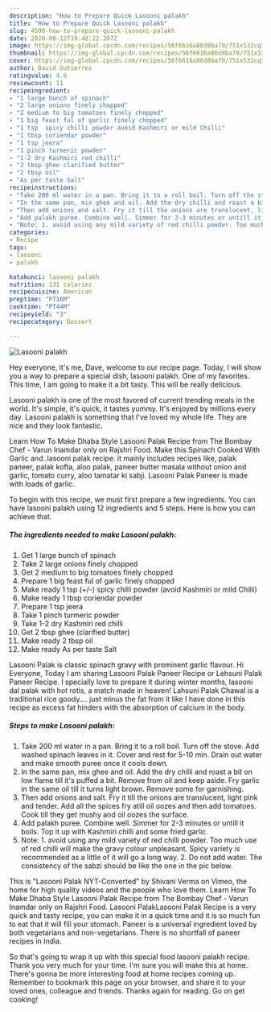 ```yaml
---
description: "How to Prepare Quick Lasooni palakh"
title: "How to Prepare Quick Lasooni palakh"
slug: 4590-how-to-prepare-quick-lasooni-palakh
date: 2020-08-12T19:48:22.207Z
image: https://img-global.cpcdn.com/recipes/56f6616a86d8ba70/751x532cq70/lasooni-palakh-recipe-main-photo.jpg
thumbnail: https://img-global.cpcdn.com/recipes/56f6616a86d8ba70/751x532cq70/lasooni-palakh-recipe-main-photo.jpg
cover: https://img-global.cpcdn.com/recipes/56f6616a86d8ba70/751x532cq70/lasooni-palakh-recipe-main-photo.jpg
author: David Gutierrez
ratingvalue: 4.6
reviewcount: 11
recipeingredient:
- "1 large bunch of spinach"
- "2 large onions finely chopped"
- "2 medium to big tomatoes finely chopped"
- "1 big feast ful of garlic finely chopped"
- "1 tsp  spicy chilli powder avoid Kashmiri or mild Chilli"
- "1 tbsp coriendar powder"
- "1 tsp jeera"
- "1 pinch turmeric powder"
- "1-2 dry Kashmiri red chilli"
- "2 tbsp ghee clarified butter"
- "2 tbsp oil"
- "As per taste Salt"
recipeinstructions:
- "Take 200 ml water in a pan. Bring it to a roll boil. Turn off the stove. Add washed spinach leaves in it. Cover and rest for 5-10 min. Drain out water and make smooth puree once it cools down."
- "In the same pan, mix ghee and oil. Add the dry chilli and roast a bit on low flame till it&#39;s puffed a bit. Remove from oil and keep aside. Fry garlic in the same oil till it turns light brown. Remove some for garnishing."
- "Then add onions and salt. Fry it till the onions are translucent, light pink and tender. Add all the spices fry atill oil oozes and then add tomatoes. Cook till they get mushy and oil oozes the surface."
- "Add palakh puree. Combine well. Simmer for 2-3 minutes or untill it boils. Top it up with Kashmiri chilli and some fried garlic."
- "Note: 1. avoid using any mild variety of red chilli powder. Too much use of red chilli will make the gravy colour unpleasant. Spicy variety is recommended as a little of it will go a long way. 2. Do not add water. The consistency of the sabzi should be like the one in the pic below."
categories:
- Recipe
tags:
- lasooni
- palakh

katakunci: lasooni palakh 
nutrition: 131 calories
recipecuisine: American
preptime: "PT16M"
cooktime: "PT44M"
recipeyield: "3"
recipecategory: Dessert

---
```



![Lasooni palakh](https://img-global.cpcdn.com/recipes/56f6616a86d8ba70/751x532cq70/lasooni-palakh-recipe-main-photo.jpg)

Hey everyone, it's me, Dave, welcome to our recipe page. Today, I will show you a way to prepare a special dish, lasooni palakh. One of my favorites. This time, I am going to make it a bit tasty. This will be really delicious.

Lasooni palakh is one of the most favored of current trending meals in the world. It's simple, it's quick, it tastes yummy. It's enjoyed by millions every day. Lasooni palakh is something that I've loved my whole life. They are nice and they look fantastic.

Learn How To Make Dhaba Style Lasooni Palak Recipe from The Bombay Chef - Varun Inamdar only on Rajshri Food. Make this Spinach Cooked With Garlic and..lasooni palak recipe. it mainly includes recipes like, palak paneer, palak kofta, aloo palak, paneer butter masala without onion and garlic, tomato curry, aloo tamatar ki sabji. Lasooni Palak Paneer is made with loads of garlic.


To begin with this recipe, we must first prepare a few ingredients. You can have lasooni palakh using 12 ingredients and 5 steps. Here is how you can achieve that.

<!--inarticleads1-->

##### The ingredients needed to make Lasooni palakh:

1. Get 1 large bunch of spinach
1. Take 2 large onions finely chopped
1. Get 2 medium to big tomatoes finely chopped
1. Prepare 1 big feast ful of garlic finely chopped
1. Make ready 1 tsp (+/-) spicy chilli powder (avoid Kashmiri or mild Chilli)
1. Make ready 1 tbsp coriendar powder
1. Prepare 1 tsp jeera
1. Take 1 pinch turmeric powder
1. Take 1-2 dry Kashmiri red chilli
1. Get 2 tbsp ghee (clarified butter)
1. Make ready 2 tbsp oil
1. Make ready As per taste Salt


Lasooni Palak is classic spinach gravy with prominent garlic flavour. Hi Everyone, Today I am sharing Lasooni Palak Paneer Recipe or Lehsuni Palak Paneer Recipe. I specially love to prepare it during winter months, lasooni dal palak with hot rotis, a match made in heaven! Lahsuni Palak Chawal is a traditional rice goody…. just minus the fat from it like I have done in this recipe as excess fat hinders with the absorption of calcium in the body. 

<!--inarticleads2-->

##### Steps to make Lasooni palakh:

1. Take 200 ml water in a pan. Bring it to a roll boil. Turn off the stove. Add washed spinach leaves in it. Cover and rest for 5-10 min. Drain out water and make smooth puree once it cools down.
1. In the same pan, mix ghee and oil. Add the dry chilli and roast a bit on low flame till it&#39;s puffed a bit. Remove from oil and keep aside. Fry garlic in the same oil till it turns light brown. Remove some for garnishing.
1. Then add onions and salt. Fry it till the onions are translucent, light pink and tender. Add all the spices fry atill oil oozes and then add tomatoes. Cook till they get mushy and oil oozes the surface.
1. Add palakh puree. Combine well. Simmer for 2-3 minutes or untill it boils. Top it up with Kashmiri chilli and some fried garlic.
1. Note: 1. avoid using any mild variety of red chilli powder. Too much use of red chilli will make the gravy colour unpleasant. Spicy variety is recommended as a little of it will go a long way. 2. Do not add water. The consistency of the sabzi should be like the one in the pic below.


This is &#34;Lasooni Palak NYT-Converted&#34; by Shivani Verma on Vimeo, the home for high quality videos and the people who love them. Learn How To Make Dhaba Style Lasooni Palak Recipe from The Bombay Chef - Varun Inamdar only on Rajshri Food. Lasooni PalakLasooni Palak Recipe is a very quick and tasty recipe, you can make it in a quick time and it is so much fun to eat that it will fill your stomach. Paneer is a universal ingredient loved by both vegetarians and non-vegetarians. There is no shortfall of paneer recipes in India. 

So that's going to wrap it up with this special food lasooni palakh recipe. Thank you very much for your time. I'm sure you will make this at home. There's gonna be more interesting food at home recipes coming up. Remember to bookmark this page on your browser, and share it to your loved ones, colleague and friends. Thanks again for reading. Go on get cooking!
